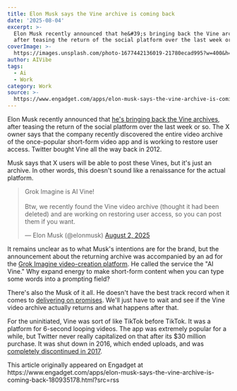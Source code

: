 ```yaml
---
title: Elon Musk says the Vine archive is coming back
date: '2025-08-04'
excerpt: >-
  Elon Musk recently announced that he&#39;s bringing back the Vine archives,
  after teasing the return of the social platform over the last week or so....
coverImage: >-
  https://images.unsplash.com/photo-1677442136019-21780ecad995?w=400&h=200&fit=crop&auto=format
author: AIVibe
tags:
  - Ai
  - Work
category: Work
source: >-
  https://www.engadget.com/apps/elon-musk-says-the-vine-archive-is-coming-back-180935178.html?src=rss
---
```

<p>Elon Musk recently announced that <a data-i13n="cpos:1;pos:1" href="https://x.com/elonmusk/status/1951697566325981414"><ins>he&#39;s bringing back the Vine archives</ins></a>, after teasing the return of the social platform over the last week or so. The X owner says that the company recently discovered the entire video archive of the once-popular short-form video app and is working to restore user access. Twitter bought Vine all the way back in 2012.</p>
<p>Musk says that X users will be able to post these Vines, but it&#39;s just an archive. In other words, this doesn&#39;t sound like a renaissance for the actual platform.</p>
<span id="end-legacy-contents"></span><div id="ba5d468e7cef449da3323e3c73655e5b"><blockquote class="twitter-tweet"><p lang="en" dir="ltr">Grok Imagine is AI Vine!<br><br>Btw, we recently found the Vine video archive (thought it had been deleted) and are working on restoring user access, so you can post them if you want.</p>— Elon Musk (@elonmusk) <a href="https://twitter.com/elonmusk/status/1951697566325981414?ref_src=twsrc%5Etfw">August 2, 2025</a></blockquote>
 

</div>
<p>It remains unclear as to what Musk&#39;s intentions are for the brand, but the announcement about the returning archive was accompanied by an ad for the <a data-i13n="cpos:2;pos:1" href="https://techcrunch.com/2025/08/04/grok-imagine-xais-new-ai-image-and-video-generator-lets-you-make-nsfw-content/"><ins>Grok Imagine video-creation platform</ins></a>. He called the service the &quot;AI Vine.&quot; Why expand energy to make short-form content when you can type some words into a prompting field?</p>
<p>There&#39;s also the Musk of it all. He doesn&#39;t have the best track record when it comes to <a data-i13n="cpos:3;pos:1" href="https://www.wired.com/story/theres-a-very-simple-pattern-to-elon-musks-broken-promises/"><ins>delivering on promises</ins></a>. We&#39;ll just have to wait and see if the Vine video archive actually returns and what happens after that.</p>
<p>For the uninitiated, Vine was sort of like TikTok before TikTok. It was a platform for 6-second looping videos. The app was extremely popular for a while, but Twitter never really capitalized on that after its $30 million purchase. It was shut down in 2016, which ended uploads, and was <a data-i13n="cpos:4;pos:1" href="https://www.engadget.com/2017-01-04-vine-closes-january-17.html"><ins>completely discontinued in 2017</ins></a>.</p>This article originally appeared on Engadget at https://www.engadget.com/apps/elon-musk-says-the-vine-archive-is-coming-back-180935178.html?src=rss
